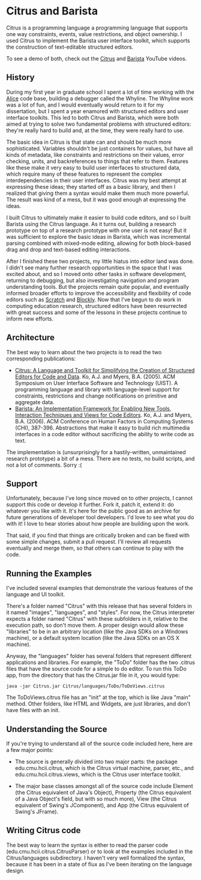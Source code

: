 # Citrus and Barista

Citrus is a programming language a programming language that supports one way constraints, events, value restrictions, and object ownership. I used Citrus to implement the Barista user interface toolkit, which supports the construction of text-editable structured editors.

To see a demo of both, check out the [Citrus](https://www.youtube.com/watch?v=YIlYJCwIXLs) and [Barista](https://www.youtube.com/watch?v=gAxjUh9d2YI) YouTube videos.

## History

During my first year in graduate school I spent a lot of time working with the [Alice](http://www.alice.org/) code base, building a debugger called the Whyline. The Whyline work was a lot of fun, and I would eventually would return to it for my dissertation, but I spent a year enamored with structured editors and user interface toolkits. This led to both Citrus and Barista, which were both aimed at trying to solve two fundamental problems with structured editors: they're really hard to build and, at the time, they were really hard to use.

The basic idea in Citrus is that state can and should be much more sophisticated. Variables shouldn't be just containers for values, but have all kinds of metadata, like constraints and restrictions on their values, error checking, units, and backreferences to things that refer to them. Features like these make it very easy to build user interfaces to structured data, which require many of these features to represent the complex interdependencies in their user interfaces. Citrus was my best attempt at expressing these ideas; they started off as a basic library, and then I realized that giving them a syntax would make them much more powerful. The result was kind of a mess, but it was good enough at expressing the ideas.

I built Citrus to ultimately make it easier to build code editors, and so I built Barista using the Citrus language. As it turns out, building a research prototype on top of a research prototype with one user is not easy! But it was sufficient to explore the basic ideas in Barista, which was incremental parsing combined with mixed-mode editing, allowing for both block-based drag and drop and text-based editing interactions.

After I finished these two projects, my little hiatus into editor land was done. I didn't see many further research opportunities in the space that I was excited about, and so I moved onto other tasks in software development, returning to debugging, but also investigating navigation and program understanding tools. But the projects remain quite popular, and eventually informed broader efforts to improve the accessibility and flexibility of code editors such as [Scratch](http://scratch.mit.edu) and [Blockly](https://github.com/google/blockly). Now that I've begun to do work in computing education research, structured editors have been resurrected with great success and some of the lessons in these projects continue to inform new efforts.

## Architecture

The best way to learn about the two projects is to read the two corresponding publications:

* [Citrus: A Language and Toolkit for Simplifying the Creation of Structured Editors for Code and Data](http://faculty.washington.edu/ajko/publications?id=citrus). Ko, A.J. and Myers, B.A. (2005). ACM Symposium on User Interface Software and Technology (UIST). A programming language and library with language-level support for constraints, restrictions and change notifications on primitive and aggregate data.
* [Barista: An Implementation Framework for Enabling New Tools, Interaction Techniques and Views for Code Editors](http://faculty.washington.edu/ajko/publications?id=barista). Ko, A.J. and Myers, B.A. (2006). ACM Conference on Human Factors in Computing Systems (CHI), 387-396. Abstractions that make it easy to build rich multimedia interfaces in a code editor without sacrificing the ability to write code as text.

The implementation is (unsurprisingly for a hastily-written, unmaintained research prototype) a bit of a mess. There are no tests, no build scripts, and not a lot of comments. Sorry :(

## Support

Unfortunately, because I've long since moved on to other projects, I cannot support this code or develop it further. Fork it, patch it, extend it: do whatever you like with it. It's here for the public good as an archive for future generations of developer tool developers. I'd love to see what you do with it! I love to hear stories about how people are building upon the work.

That said, if you find that things are critically broken and can be fixed with some simple changes, submit a pull request. I'll review all requests eventually and merge them, so that others can continue to play with the code.

## Running the Examples

I've included several examples that demonstrate the various features of the language and UI toolkit. 

There's a folder named "Citrus" with this release that has several folders in it named "images", "languages", and "styles". For now, the Citrus interpreter expects a folder named "Citrus" with these subfolders in it, relative to the execution path, so don't move them. A proper design would allow these "libraries" to be in an arbitrary location (like the Java SDKs on a Windows machine), or a default system location (like the Java SDKs on an OS X machine).

Anyway, the "languages" folder has several folders that represent different applications and libraries. For example, the "ToDo" folder has the two .citrus files that have the source code for a simple to do editor. To run this ToDo app, from the directory that has the Citrus.jar file in it, you would type:

	java -jar Citrus.jar Citrus/languages/ToDo/ToDoViews.citrus

The ToDoViews.citrus file has an "init" at the top, which is like Java "main" method. Other folders, like HTML and Widgets, are just libraries, and don't have files with an init.

## Understanding the Source

If you're trying to understand all of the source code included here, here are a few major points:

* The source is generally divided into two major parts: the package edu.cmu.hcii.citrus, which is the Citrus virtual machine, parser, etc., and edu.cmu.hcii.citrus.views, which is the Citrus user interface toolkit.

* The major base classes amongst all of the source code include Element (the Citrus equivalent of Java's Object), Property (the Citrus equivalent of a Java Object's field, but with so much more), View (the Citrus equivalent of Swing's JComponent), and App (the Citrus equivalent of Swing's JFrame).

## Writing Citrus code

The best way to learn the syntax is either to read the parser code (edu.cmu.hcii.citrus.CitrusParser) or to look at the examples included in the Citrus/languages subdirectory. I haven't very well formalized the syntax, because it has been in a state of flux as I've been iterating on the language design.
